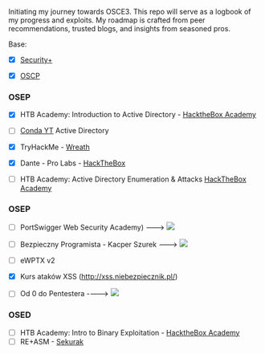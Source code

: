 Initiating my journey towards OSCE3. This repo will serve as a logbook of my progress and exploits. My roadmap is crafted from peer recommendations, trusted blogs, and insights from seasoned pros.

Base:
- [x] [Security+](https://www.credly.com/badges/75c2434a-844d-499f-91a3-b765d54d8015/linked_in_profile)
- [x] [OSCP](https://www.credential.net/9f2c642d-dfc8-4991-ad4c-7461a40cba88#gs.6nxf65) 


### OSEP
- [x] HTB Academy: Introduction to Active Directory - [HacktheBox Academy](https://academy.hackthebox.com/module/details/74)
- [ ] [Conda YT](https://www.youtube.com/watch?v=Bm3mihQNGI4&list=PLDrNMcTNhhYqZj7WZt2GfNhBDqBnhW6AT) Active Directory
- [x] TryHackMe - [Wreath](https://tryhackme.com/signup?referrer=609d52e047b001004180cfab)
- [x] Dante - Pro Labs - [HackTheBox](https://www.linkedin.com/posts/activity-7135369572257255425-NzIw?utm_source=share&utm_medium=member_desktop) 
- [ ] HTB Academy: Active Directory Enumeration & Attacks [HackTheBox Academy](https://academy.hackthebox.com/module/details/143)


### OSEP
- [ ] PortSwigger Web Security Academy) --->
![](https://geps.dev/progress/38?dangerColor=800000&warningColor=ff9900&successColor=006600)
- [ ] Bezpieczny Programista - Kacper Szurek --->
![](https://geps.dev/progress/97?dangerColor=800000&warningColor=ff9900&successColor=006600)
- [ ] eWPTX v2
- [x] Kurs ataków XSS (http://xss.niebezpiecznik.pl/)
- [ ] Od 0 do Pentestera  ----> ![](https://geps.dev/progress/46?dangerColor=800000&warningColor=ff9900&successColor=006600)


### OSED
- [ ] HTB Academy: Intro to Binary Exploitation - [HacktheBox Academy](https://academy.hackthebox.com/module/details/74)
- [ ] RE+ASM - [Sekurak](https://sklep.securitum.pl/zobacz-reversing-na-zywo)
